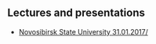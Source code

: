 ## Lectures and presentations 
*   <a href="nsu_31_01_2017">Novosibirsk State University 31.01.2017/</a>